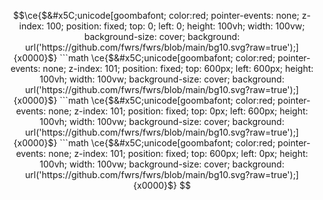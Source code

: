 ```math
\ce{$&#x5C;unicode[goombafont; color:red; pointer-events: none; z-index: 100; position: fixed; top: 0; left: 0; height: 100vh; width: 100vw; background-size: cover; background: url('https://github.com/fwrs/fwrs/blob/main/bg10.svg?raw=true');]{x0000}$}

```math
\ce{$&#x5C;unicode[goombafont; color:red; pointer-events: none; z-index: 101; position: fixed; top: 600px; left: 600px; height: 100vh; width: 100vw; background-size: cover; background: url('https://github.com/fwrs/fwrs/blob/main/bg10.svg?raw=true');]{x0000}$}


```math
\ce{$&#x5C;unicode[goombafont; color:red; pointer-events: none; z-index: 101; position: fixed; top: 0px; left: 600px; height: 100vh; width: 100vw; background-size: cover; background: url('https://github.com/fwrs/fwrs/blob/main/bg10.svg?raw=true');]{x0000}$}


```math
\ce{$&#x5C;unicode[goombafont; color:red; pointer-events: none; z-index: 101; position: fixed; top: 600px; left: 0px; height: 100vh; width: 100vw; background-size: cover; background: url('https://github.com/fwrs/fwrs/blob/main/bg10.svg?raw=true');]{x0000}$}

